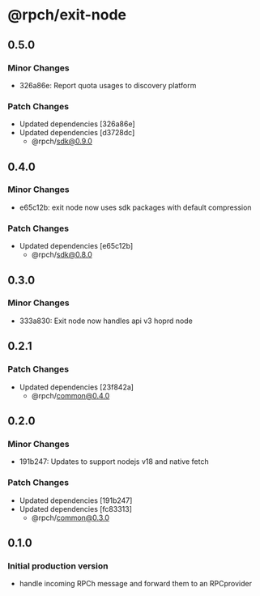 # @rpch/exit-node

## 0.5.0

### Minor Changes

- 326a86e: Report quota usages to discovery platform

### Patch Changes

- Updated dependencies [326a86e]
- Updated dependencies [d3728dc]
  - @rpch/sdk@0.9.0

## 0.4.0

### Minor Changes

- e65c12b: exit node now uses sdk packages with default compression

### Patch Changes

- Updated dependencies [e65c12b]
  - @rpch/sdk@0.8.0

## 0.3.0

### Minor Changes

- 333a830: Exit node now handles api v3 hoprd node

## 0.2.1

### Patch Changes

- Updated dependencies [23f842a]
  - @rpch/common@0.4.0

## 0.2.0

### Minor Changes

- 191b247: Updates to support nodejs v18 and native fetch

### Patch Changes

- Updated dependencies [191b247]
- Updated dependencies [fc83313]
  - @rpch/common@0.3.0

## 0.1.0

### Initial production version

- handle incoming RPCh message and forward them to an RPCprovider
